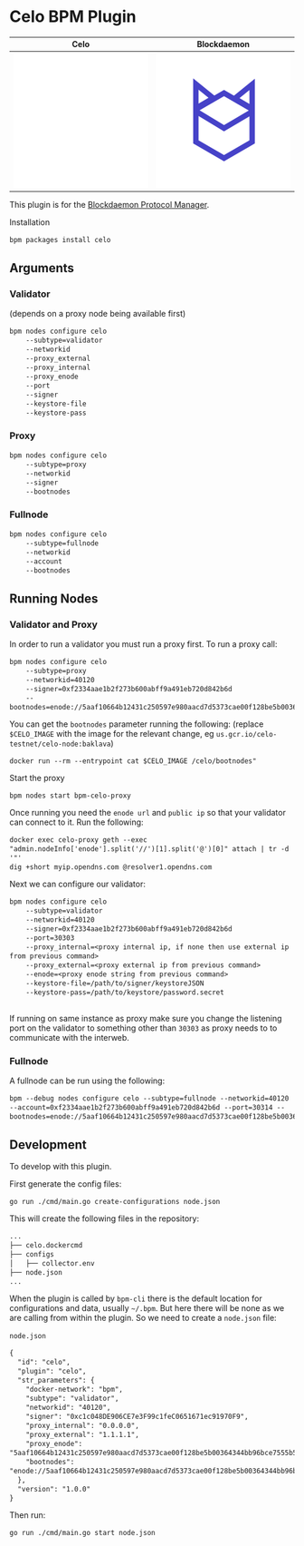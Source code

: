 # Celo BPM Plugin

Celo             |  Blockdaemon
:-------------------------:|:-------------------------:
![](/assets/Celo-Logo-Color.svg)  |  ![](/assets/bd-logo.svg)

This plugin is for the [Blockdaemon Protocol Manager](https://gitlab.com/Blockdaemon/bpm-cli).

Installation
```
bpm packages install celo
```

## Arguments

### Validator
(depends on a proxy node being available first)

```
bpm nodes configure celo
    --subtype=validator
    --networkid
    --proxy_external
    --proxy_internal
    --proxy_enode
    --port
    --signer
    --keystore-file
    --keystore-pass
```

### Proxy

```
bpm nodes configure celo
    --subtype=proxy
    --networkid
    --signer
    --bootnodes
```

### Fullnode

```
bpm nodes configure celo
    --subtype=fullnode
    --networkid
    --account
    --bootnodes
```

## Running Nodes

### Validator and Proxy

In order to run a validator you must run a proxy first. To run a proxy call:
```
bpm nodes configure celo
    --subtype=proxy
    --networkid=40120
    --signer=0xf2334aae1b2f273b600abff9a491eb720d842b6d
    --bootnodes=enode://5aaf10664b12431c250597e980aacd7d5373cae00f128be5b00364344bb96bce7555b50973664bddebd1cb7a6d3fb927bec81527f80e22a26fa373c375fcdefc@35.247.75.229:30301
```

You can get the `bootnodes` parameter running the following:
(replace `$CELO_IMAGE` with the image for the relevant change, eg `us.gcr.io/celo-testnet/celo-node:baklava`)
```
docker run --rm --entrypoint cat $CELO_IMAGE /celo/bootnodes"
```

Start the proxy
```
bpm nodes start bpm-celo-proxy
```

Once running you need the `enode url` and `public ip` so that your validator can
connect to it. Run the following:
```
docker exec celo-proxy geth --exec "admin.nodeInfo['enode'].split('//')[1].split('@')[0]" attach | tr -d '"'
dig +short myip.opendns.com @resolver1.opendns.com
```

Next we can configure our validator:
```
bpm nodes configure celo
    --subtype=validator
    --networkid=40120
    --signer=0xf2334aae1b2f273b600abff9a491eb720d842b6d
    --port=30303
    --proxy_internal=<proxy internal ip, if none then use external ip from previous command>
    --proxy_external=<proxy external ip from previous command>
    --enode=<proxy enode string from previous command>
    --keystore-file=/path/to/signer/keystoreJSON
    --keystore-pass=/path/to/keystore/password.secret


```

If running on same instance as proxy make sure you change the listening port on
the validator to something other than `30303` as proxy needs to to communicate
with the interweb.

### Fullnode

A fullnode can be run using the following:
```
bpm --debug nodes configure celo --subtype=fullnode --networkid=40120 --account=0xf2334aae1b2f273b600abff9a491eb720d842b6d --port=30314 --bootnodes=enode://5aaf10664b12431c250597e980aacd7d5373cae00f128be5b00364344bb96bce7555b50973664bddebd1cb7a6d3fb927bec81527f80e22a26fa373c375fcdefc@34.82.45.71:30301
```

## Development

To develop with this plugin.

First generate the config files:
```
go run ./cmd/main.go create-configurations node.json
```

This will create the following files in the repository:
```
...
├── celo.dockercmd
├── configs
│   ├── collector.env
├── node.json
...
```

When the plugin is called by `bpm-cli` there is the default location for
configurations and data, usually `~/.bpm`. But here there will be none as we
are calling from within the plugin. So we need to create a `node.json` file:

`node.json`
```
{
  "id": "celo",
  "plugin": "celo",
  "str_parameters": {
    "docker-network": "bpm",
    "subtype": "validator",
    "networkid": "40120",
    "signer": "0xc1c048DE906CE7e3F99c1feC0651671ec91970F9",
    "proxy_internal": "0.0.0.0",
    "proxy_external": "1.1.1.1",
    "proxy_enode": "5aaf10664b12431c250597e980aacd7d5373cae00f128be5b00364344bb96bce7555b50973664bddebd1cb7a6d3fb927bec81527f80e22a26fa373c375fcdefc",
    "bootnodes": "enode://5aaf10664b12431c250597e980aacd7d5373cae00f128be5b00364344bb96bce7555b50973664bddebd1cb7a6d3fb927bec81527f80e22a26fa373c375fcdefc@34.82.45.71:30301"
  },
  "version": "1.0.0"
}
```

Then run:
```
go run ./cmd/main.go start node.json
```
